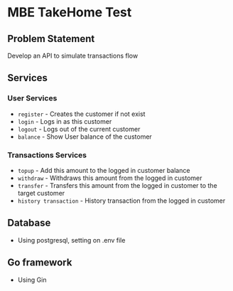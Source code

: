 # MBE TakeHome Test
## Problem Statement
Develop an API to simulate transactions flow

## Services
### User Services
* `register` - Creates the customer if not exist
* `login` - Logs in as this customer
* `logout` - Logs out of the current customer
* `balance` - Show User balance of the customer

### Transactions Services
* `topup` - Add this amount to the logged in customer balance
* `withdraw` - Withdraws this amount from the logged in customer
* `transfer` - Transfers this amount from the logged in customer to the target customer
* `history transaction` - History transaction from the logged in customer

## Database
* Using postgresql, setting on .env file

## Go framework
* Using Gin